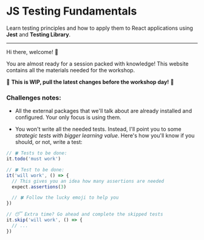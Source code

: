 # JS Testing Fundamentals

<p class="light">Learn testing principles and how to apply them to React applications using <b>Jest</b> and <b>Testing Library</b>.</p>

---

Hi there, welcome! 👋

You are almost ready for a session packed with knowledge! This website contains all the materials needed for the workshop.

🚧 **This is WIP, pull the latest changes before the workshop day!** 🚧

<!--
Access [JS Testing slides](TODO-LINK) for a theoric complement to this learning journey.

We'll talk and practice the following topics:
-->

### Challenges notes:

- All the external packages that we'll talk about are already installed and configured. Your only focus is using them.

- You won't write all the needed tests. Instead, I'll point you to some _strategic tests with bigger learning value_. Here's how you'll know if you should, or not, write a test:

```js
// 🍀 Tests to be done:
it.todo('must work')

// 🍀 Test to be done:
it('will work', () => {
  // This gives you an idea how many assertions are needed
  expect.assertions(3)

  // 🍀 Follow the lucky emoji to help you
})

// 😴 Extra time? Go ahead and complete the skipped tests
it.skip('will work', () => {
  // ...
})
```
